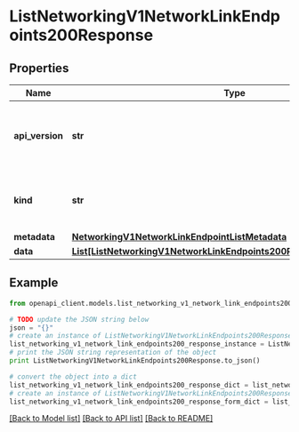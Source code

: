 # ListNetworkingV1NetworkLinkEndpoints200Response


## Properties
Name | Type | Description | Notes
------------ | ------------- | ------------- | -------------
**api_version** | **str** | APIVersion defines the schema version of this representation of a resource. | [readonly] 
**kind** | **str** | Kind defines the object this REST resource represents. | [readonly] 
**metadata** | [**NetworkingV1NetworkLinkEndpointListMetadata**](NetworkingV1NetworkLinkEndpointListMetadata.md) |  | 
**data** | [**List[ListNetworkingV1NetworkLinkEndpoints200ResponseAllOfDataInner]**](ListNetworkingV1NetworkLinkEndpoints200ResponseAllOfDataInner.md) |  | 

## Example

```python
from openapi_client.models.list_networking_v1_network_link_endpoints200_response import ListNetworkingV1NetworkLinkEndpoints200Response

# TODO update the JSON string below
json = "{}"
# create an instance of ListNetworkingV1NetworkLinkEndpoints200Response from a JSON string
list_networking_v1_network_link_endpoints200_response_instance = ListNetworkingV1NetworkLinkEndpoints200Response.from_json(json)
# print the JSON string representation of the object
print ListNetworkingV1NetworkLinkEndpoints200Response.to_json()

# convert the object into a dict
list_networking_v1_network_link_endpoints200_response_dict = list_networking_v1_network_link_endpoints200_response_instance.to_dict()
# create an instance of ListNetworkingV1NetworkLinkEndpoints200Response from a dict
list_networking_v1_network_link_endpoints200_response_form_dict = list_networking_v1_network_link_endpoints200_response.from_dict(list_networking_v1_network_link_endpoints200_response_dict)
```
[[Back to Model list]](../ccloud/README.md#documentation-for-models) [[Back to API list]](../ccloud/README.md#documentation-for-api-endpoints) [[Back to README]](../ccloud/README.md)


